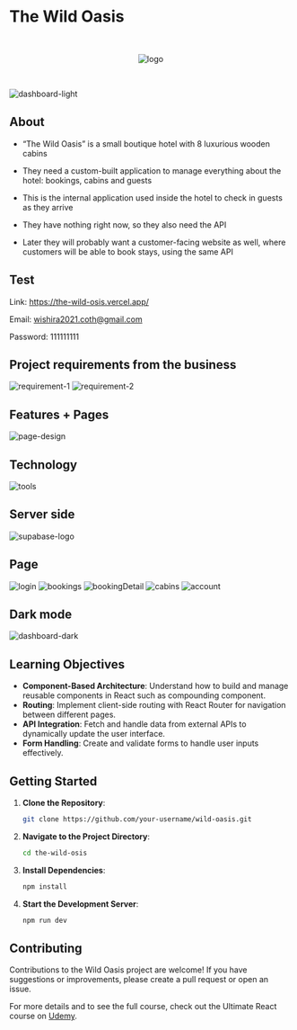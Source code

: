 # The Wild Oasis

<br/>
<p align="center">
  <img src="public/img/logo-dark.png" alt="logo" />
</p>

<br/>

![dashboard-light](img-info/dashboard-light.png) 

## About

* “The Wild Oasis” is a small boutique hotel with 8
luxurious wooden cabins

* They need a custom-built application to manage
everything about the hotel: bookings, cabins
and guests


* This is the internal application used inside the
hotel to check in guests as they arrive


* They have nothing right now, so they also need
the API


* Later they will probably want a customer-facing
website as well, where customers will be able to
book stays, using the same API

## Test
Link: https://the-wild-osis.vercel.app/

Email: wishira2021.coth@gmail.com

Password: 111111111


## Project requirements from the business
![requirement-1](img-info/requirement-1.png) 
![requirement-2](img-info/requirement-2.png)  

## Features + Pages
![page-design](img-info/page-design.png)  

## Technology
![tools](img-info/tools.png)  

## Server side
![supabase-logo](img-info/supabase-logo-wordmark--dark.png)  

## Page
![login](img-info/login.png) 
![bookings](img-info/bookings.png) 
![bookingDetail](img-info/bookingDetail-2.png) 
![cabins](img-info/cabins.png) 
![account](img-info/account.png) 

## Dark mode
![dashboard-dark](img-info/dashboard-dark.png) 

## Learning Objectives

- **Component-Based Architecture**: Understand how to build and manage reusable components in React such as compounding component.
- **Routing**: Implement client-side routing with React Router for navigation between different pages.
- **API Integration**: Fetch and handle data from external APIs to dynamically update the user interface.
- **Form Handling**: Create and validate forms to handle user inputs effectively.



## Getting Started

1. **Clone the Repository**:

    ```bash
    git clone https://github.com/your-username/wild-oasis.git
    ```

2. **Navigate to the Project Directory**:

    ```bash
    cd the-wild-osis
    ```

3. **Install Dependencies**:

    ```bash
    npm install
    ```

4. **Start the Development Server**:

    ```bash
    npm run dev
    ```

## Contributing

Contributions to the Wild Oasis project are welcome! If you have suggestions or improvements, please create a pull request or open an issue.

For more details and to see the full course, check out the Ultimate React course on [Udemy](https://www.udemy.com/course/ultimate-react/).

